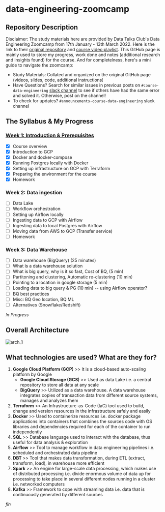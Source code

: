# data-engineering-zoomcamp

## Repository Description
Disclaimer: The study materials here are provided by Data Talks Club's Data Engineering Zoomcamp from 17th January - 13th March 2022. Here is the link to their [original repository](https://github.com/DataTalksClub/data-engineering-zoomcamp) and [course video playlist](https://www.youtube.com/playlist?list=PL3MmuxUbc_hJed7dXYoJw8DoCuVHhGEQb). This GitHub page is mainly used to store my progress, work done and notes (additional research and insights found) for the course. And for completelness, here's a mini guide to navigate the zoomcamp:
- Study Materials: Collated and organized on the original GitHub page (videos, slides, code, additional instructions)
- Have Questions? Search for similar issues in previous posts on `#course-data-engineering` [slack channel](https://datatalks.club/slack.html) to see if others have had the same error and solved it. Otherwise, post on the channel!
- To check for updates? `#announcements-course-data-engineering` slack channel


## The Syllabus & My Progress
### [Week 1: Introduction & Prerequisites](https://github.com/tanjamie/data-engineering-zoomcamp/tree/main/week_1_basics_n_setup)
- [x] Course overview
- [x] Introduction to GCP
- [x] Docker and docker-compose
- [x] Running Postgres locally with Docker
- [x] Setting up infrastructure on GCP with Terraform
- [x] Preparing the environment for the course
- [x] Homework

### Week 2: Data ingestion
- [ ] Data Lake
- [ ] Workflow orchestration
- [ ] Setting up Airflow locally
- [ ] Ingesting data to GCP with Airflow
- [ ] Ingesting data to local Postgres with Airflow
- [ ] Moving data from AWS to GCP (Transfer service)
- [ ] Homework

### Week 3: Data Warehouse
- [ ] Data warehouse (BigQuery) (25 minutes)
- [ ] What is a data warehouse solution
- [ ] What is big query, why is it so fast, Cost of BQ, (5 min)
- [ ] Partitoning and clustering, Automatic re-clustering (10 min)
- [ ] Pointing to a location in google storage (5 min)
- [ ] Loading data to big query & PG (10 min) -- using Airflow operator?
- [ ] BQ best practices
- [ ] Misc: BQ Geo location, BQ ML
- [ ] Alternatives (Snowflake/Redshift)

*In Progress*


## Overall Architecture
![arch_1](https://user-images.githubusercontent.com/86598825/150659774-1932544b-d4e1-4479-973c-dcb41b355b6e.jpg)


## What technologies are used? What are they for?
1. **Google Cloud Platform (GCP)** >> It is a cloud-based auto-scaling platform by Google
    - **Google Cloud Storage (GCS)** >> Used as data Lake i.e. a central repository to store all data at any scale
    - **BigQuery** >> Utilized as a data warehouse. A data warehouse integrates copies of transaction data from different source systems, manages and analyzes them
2. **Terraform** >> An Infrastructure-as-Code (IaC) tool used to build, change and version resources in the infrastructure safely and easily
4. **Docker** >> Used to containerize resources i.e. docker package applications into containers that combines the sources code with OS libraries and dependencies required for each of the container to run independently
6. **SQL** >> Database language used to interact with the database, thus useful for data analysis & exploration
7. **Airflow** >> Tool to manage workflow in data engineering pipelines i.e. scheduled and orchestrated data pipeline
8. **DBT** >> Tool that makes data transformation, during ETL (extract, transform, load), in warehouse more efficient
9. **Spark** >> An engine for large-scale data processing, which makes use of distributed processing i.e. divide enormous volume of data up for processing to take place in several different nodes running in a cluster i.e. networked computers
10. **Kafka** >> Framework to cope with streaming data i.e. data that is continuously generated by different sources


*fin*
